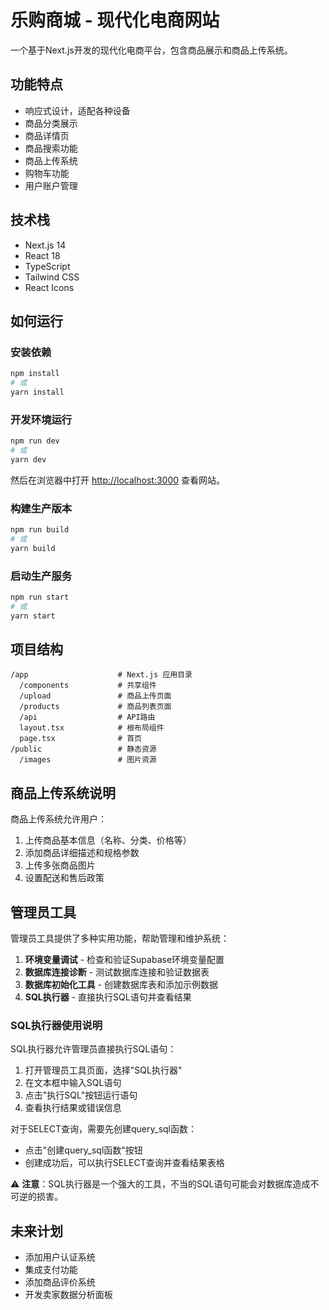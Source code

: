 # 乐购商城 - 现代化电商网站

一个基于Next.js开发的现代化电商平台，包含商品展示和商品上传系统。

## 功能特点

- 响应式设计，适配各种设备
- 商品分类展示
- 商品详情页
- 商品搜索功能
- 商品上传系统
- 购物车功能
- 用户账户管理

## 技术栈

- Next.js 14
- React 18
- TypeScript
- Tailwind CSS
- React Icons

## 如何运行

### 安装依赖

```bash
npm install
# 或
yarn install
```

### 开发环境运行

```bash
npm run dev
# 或
yarn dev
```

然后在浏览器中打开 [http://localhost:3000](http://localhost:3000) 查看网站。

### 构建生产版本

```bash
npm run build
# 或
yarn build
```

### 启动生产服务

```bash
npm run start
# 或
yarn start
```

## 项目结构

```
/app                    # Next.js 应用目录
  /components           # 共享组件
  /upload               # 商品上传页面
  /products             # 商品列表页面
  /api                  # API路由
  layout.tsx            # 根布局组件
  page.tsx              # 首页
/public                 # 静态资源
  /images               # 图片资源
```

## 商品上传系统说明

商品上传系统允许用户：

1. 上传商品基本信息（名称、分类、价格等）
2. 添加商品详细描述和规格参数
3. 上传多张商品图片
4. 设置配送和售后政策

## 管理员工具

管理员工具提供了多种实用功能，帮助管理和维护系统：

1. **环境变量调试** - 检查和验证Supabase环境变量配置
2. **数据库连接诊断** - 测试数据库连接和验证数据表
3. **数据库初始化工具** - 创建数据库表和添加示例数据
4. **SQL执行器** - 直接执行SQL语句并查看结果

### SQL执行器使用说明

SQL执行器允许管理员直接执行SQL语句：

1. 打开管理员工具页面，选择"SQL执行器"
2. 在文本框中输入SQL语句
3. 点击"执行SQL"按钮运行语句
4. 查看执行结果或错误信息

对于SELECT查询，需要先创建query_sql函数：
- 点击"创建query_sql函数"按钮
- 创建成功后，可以执行SELECT查询并查看结果表格

⚠️ **注意**：SQL执行器是一个强大的工具，不当的SQL语句可能会对数据库造成不可逆的损害。

## 未来计划

- 添加用户认证系统
- 集成支付功能
- 添加商品评价系统
- 开发卖家数据分析面板 